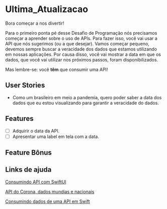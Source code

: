 # Ultima_Atualizacao
Bora começar a nos divertir!

Para o primeiro ponta pé desse Desafio de Programação nós precisamos começar a aprender sobre o uso de APIs. Para fazer isso, você vai usar a API que nós sugerimos (ou a que desejar). Vamos começar pequeno, devemos sempre buscar a veracidade dos dados que estamos utilizando em nossas aplicações. Por causa disso, você vai mostrar a data em que os dados, que você vai utilizar nos próximos passos, foram disponibilizados.

Mas lembre-se: você **têm** que consumir uma API!

## User Stories
* Como um brasileiro em meio a pandemia, quero poder saber a data dos dados que eu estou visualizando para garantir a veracidade do dados.

## Features
-   [ ] Adquirir o data da API.
-   [ ] Apresentar uma label em tela com a data.

## Feature Bônus

## Links de ajuda
[Consumindo API com SwiftUI](https://medium.com/0-umas/consumindo-api-com-swiftui-285dd055fb1a)

[API do Corona, dados mundias e nacionais](https://github.com/devarthurribeiro/covid19-brazil-api)

[Consumindo dados de uma API em Swift](https://www.youtube.com/watch?v=nnBYugt3msA)
